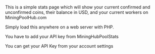This is a simple stats page which will show your current confirmed and unconfirmed coins, their balance in USD, and your current workers on MiningPoolHub.com

Simply load this anywhere on a web server with PHP. 

You have to add your API key from MiningHubPoolStats

You can get your API Key from your account settings